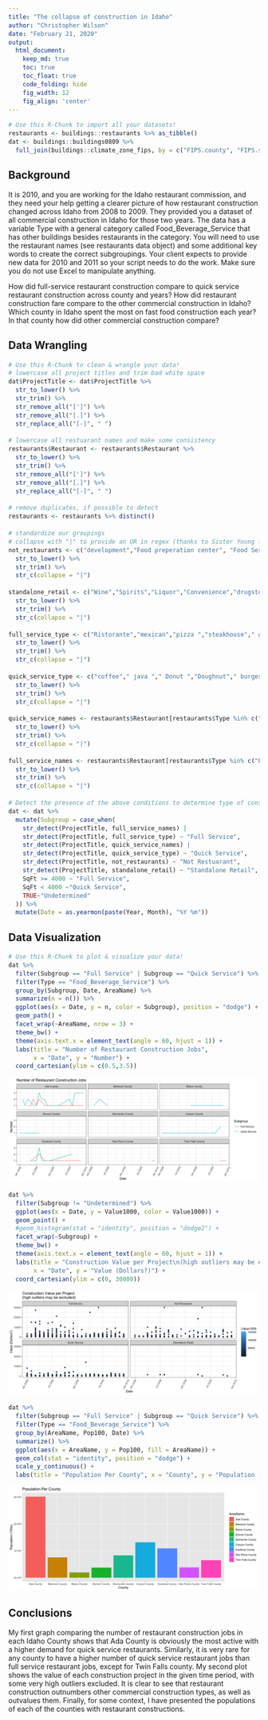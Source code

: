 ```yaml
---
title: "The collapse of construction in Idaho"
author: "Christopher Wilson"
date: "February 21, 2020"
output:
  html_document:  
    keep_md: true
    toc: true
    toc_float: true
    code_folding: hide
    fig_width: 12
    fig_align: 'center'
---
```







```r
# Use this R-Chunk to import all your datasets!
restaurants <- buildings::restaurants %>% as_tibble()
dat <- buildings::buildings0809 %>% 
  full_join(buildings::climate_zone_fips, by = c("FIPS.county", "FIPS.state")) 
```

## Background

It is 2010, and you are working for the Idaho restaurant commission, and they need your help getting a clearer picture of how restaurant construction changed across Idaho from 2008 to 2009. They provided you a dataset of all commercial construction in Idaho for those two years. The data has a variable Type with a general category called Food_Beverage_Service that has other buildings besides restaurants in the category. You will need to use the restaurant names (see restaurants data object) and some additional key words to create the correct subgroupings. Your client expects to provide new data for 2010 and 2011 so your script needs to do the work. Make sure you do not use Excel to manipulate anything.

How did full-service restaurant construction compare to quick service restaurant construction across county and years?
How did restaurant construction fare compare to the other commercial construction in Idaho?
Which county in Idaho spent the most on fast food construction each year?
In that county how did other commercial construction compare?
## Data Wrangling


```r
# Use this R-Chunk to clean & wrangle your data!
# lowercase all project titles and trim bad white space
dat$ProjectTitle <- dat$ProjectTitle %>% 
  str_to_lower() %>% 
  str_trim() %>% 
  str_remove_all("[']") %>% 
  str_remove_all("[.]") %>% 
  str_replace_all("[-]", " ")

# lowercase all restuarant names and make some consistency
restaurants$Restaurant <- restaurants$Restaurant %>% 
  str_to_lower() %>% 
  str_trim() %>% 
  str_remove_all("[']") %>% 
  str_remove_all("[.]") %>% 
  str_replace_all("[-]", " ")

# remove duplicates, if possible to detect
restaurants <- restaurants %>% distinct()

# standardize our groupings
# collapse with "|" to provide an OR in regex (thanks to Sister Young for idea)
not_restaurants <- c("development","Food preperation center", "Food Services center","bakery","Grocery","conceession","Cafeteria", "lunchroom","school","facility"," hall ") %>% 
  str_to_lower() %>% 
  str_trim() %>% 
  str_c(collapse = "|")

standalone_retail <- c("Wine","Spirits","Liquor","Convenience","drugstore","Flying J", "Rite Aid ","walgreens ","Love's Travel ") %>% 
  str_to_lower() %>% 
  str_trim() %>% 
  str_c(collapse = "|")

full_service_type <- c("Ristorante","mexican","pizza ","steakhouse"," grill ","buffet","tavern"," bar ","waffle","italian","steak house") %>% 
  str_to_lower() %>% 
  str_trim() %>% 
  str_c(collapse = "|")

quick_service_type <- c("coffee"," java "," Donut ","Doughnut"," burger ","Ice Cream ","custard ","sandwich ","fast food "," bagel ") %>% 
  str_to_lower() %>% 
  str_trim() %>% 
  str_c(collapse = "|")

quick_service_names <- restaurants$Restaurant[restaurants$Type %in% c("coffee","Ice Cream","Fast Food")] %>% 
  str_to_lower() %>% 
  str_trim() %>% 
  str_c(collapse = "|")

full_service_names <- restaurants$Restaurant[restaurants$Type %in% c("Pizza","Casual Dining","Fast Casual")] %>% 
  str_to_lower() %>% 
  str_trim() %>% 
  str_c(collapse = "|")

# Detect the presence of the above conditions to determine type of construction project
dat <- dat %>% 
  mutate(Subgroup = case_when(
    str_detect(ProjectTitle, full_service_names) |
    str_detect(ProjectTitle, full_service_type) ~ "Full Service",
    str_detect(ProjectTitle, quick_service_names) |
    str_detect(ProjectTitle, quick_service_type) ~ "Quick Service",
    str_detect(ProjectTitle, not_restaurants) ~ "Not Restuarant",
    str_detect(ProjectTitle, standalone_retail) ~ "Standalone Retail",
    SqFt >= 4000 ~ "Full Service",
    SqFt < 4000 ~"Quick Service",
    TRUE~"Undetermined"
  )) %>% 
  mutate(Date = as.yearmon(paste(Year, Month), "%Y %m"))
```

## Data Visualization


```r
# Use this R-Chunk to plot & visualize your data!
dat %>% 
  filter(Subgroup == "Full Service" | Subgroup == "Quick Service") %>% 
  filter(Type == "Food_Beverage_Service") %>% 
  group_by(Subgroup, Date, AreaName) %>% 
  summarize(n = n()) %>% 
  ggplot(aes(x = Date, y = n, color = Subgroup), position = "dodge") +
  geom_path() +
  facet_wrap(~AreaName, nrow = 3) +
  theme_bw() +
  theme(axis.text.x = element_text(angle = 60, hjust = 1)) +
  labs(title = "Number of Restaurant Construction Jobs",
       x = "Date", y = "Number") +
  coord_cartesian(ylim = c(0.5,3.5))
```

![](cs6_files/figure-html/plot_data-1.png)<!-- -->

```r
dat %>% 
  filter(Subgroup != "Undetermined") %>% 
  ggplot(aes(x = Date, y = Value1000, color = Value1000)) +
  geom_point() +
  #geom_histogram(stat = "identity", position = "dodge2") +
  facet_wrap(~Subgroup) +
  theme_bw() +
  theme(axis.text.x = element_text(angle = 60, hjust = 1)) +
  labs(title = "Construction Value per Project\n(high outliers may be excluded)",
       x = "Date", y = "Value (Dollars?)") +
  coord_cartesian(ylim = c(0, 30000))
```

![](cs6_files/figure-html/plot_data-2.png)<!-- -->

```r
dat %>% 
  filter(Subgroup == "Full Service" | Subgroup == "Quick Service") %>% 
  filter(Type == "Food_Beverage_Service") %>% 
  group_by(AreaName, Pop100, Date) %>% 
  summarize() %>% 
  ggplot(aes(x = AreaName, y = Pop100, fill = AreaName)) +
  geom_col(stat = "identity", position = "dodge") +
  scale_y_continuous() +
  labs(title = "Population Per County", x = "County", y = "Population (100s)")
```

![](cs6_files/figure-html/plot_data-3.png)<!-- -->

## Conclusions
My first graph comparing the number of restaurant construction jobs in each Idaho County shows that Ada County is obviously the most active with a higher demand for quick service restaurants. Similarly, it is very rare for any county to have a higher number of quick service restaurant jobs than full service restaurant jobs, except for Twin Falls county. 
My second plot shows the value of each construction project in the given time period, with some very high outliers excluded. It is clear to see that restaurant construction outnumbers other commercial construction types, as well as outvalues them.
Finally, for some context, I have presented the populations of each of the counties with restaurant constructions. 

